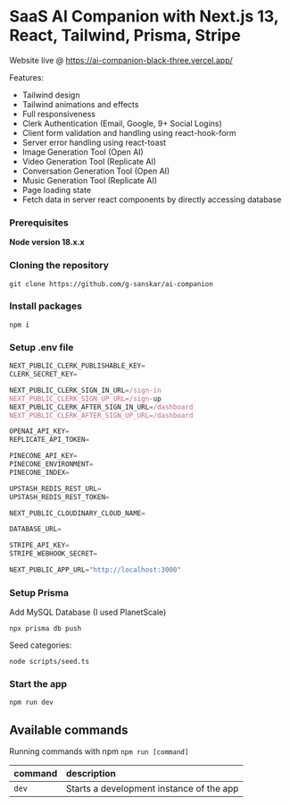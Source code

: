# SaaS AI Companion with Next.js 13, React, Tailwind, Prisma, Stripe

Website live @ https://ai-companion-black-three.vercel.app/

Features:

- Tailwind design
- Tailwind animations and effects
- Full responsiveness
- Clerk Authentication (Email, Google, 9+ Social Logins)
- Client form validation and handling using react-hook-form
- Server error handling using react-toast
- Image Generation Tool (Open AI)
- Video Generation Tool (Replicate AI)
- Conversation Generation Tool (Open AI)
- Music Generation Tool (Replicate AI)
- Page loading state
- Fetch data in server react components by directly accessing database

### Prerequisites

**Node version 18.x.x**

### Cloning the repository

```shell
git clone https://github.com/g-sanskar/ai-companion
```

### Install packages

```shell
npm i
```

### Setup .env file


```js
NEXT_PUBLIC_CLERK_PUBLISHABLE_KEY=
CLERK_SECRET_KEY=

NEXT_PUBLIC_CLERK_SIGN_IN_URL=/sign-in
NEXT_PUBLIC_CLERK_SIGN_UP_URL=/sign-up
NEXT_PUBLIC_CLERK_AFTER_SIGN_IN_URL=/dashboard
NEXT_PUBLIC_CLERK_AFTER_SIGN_UP_URL=/dashboard

OPENAI_API_KEY=
REPLICATE_API_TOKEN=

PINECONE_API_KEY=
PINECONE_ENVIRONMENT=
PINECONE_INDEX=

UPSTASH_REDIS_REST_URL=
UPSTASH_REDIS_REST_TOKEN=

NEXT_PUBLIC_CLOUDINARY_CLOUD_NAME=

DATABASE_URL=

STRIPE_API_KEY=
STRIPE_WEBHOOK_SECRET=

NEXT_PUBLIC_APP_URL="http://localhost:3000"
```

### Setup Prisma

Add MySQL Database (I used PlanetScale)

```shell
npx prisma db push

```

Seed categories:
```shell
node scripts/seed.ts
```

### Start the app

```shell
npm run dev
```

## Available commands

Running commands with npm `npm run [command]`

| command         | description                              |
| :-------------- | :--------------------------------------- |
| `dev`           | Starts a development instance of the app |
